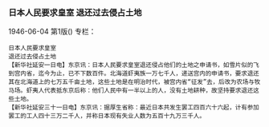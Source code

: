 ### 日本人民要求皇室  退还过去侵占土地

1946-06-04
第1版()
专栏：

    日本人民要求皇室
    退还过去侵占土地
    【新华社延安一日电】东京讯：日本人民要求皇室退还侵占他们的土地之申请书，如雪片似的飞到宫内省，迄今为止，已不下数百件。北海道虾夷族一万七千人，递送宫内的申请书，要求退还其在北海道上的七万五千亩土地，这些土地是在明治时代，被宫内省“征发”去，后改为农场与牧马场。虾夷人代表抵东京后称：他们人民中有一半以上的人，没有土地耕种，故坚持要求退还这些土地。
    【新华社延安三十一日电】东京讯：据厚生省称：最近日本共发生罢工四百六十六起，计有参加罢工的工人四十三万二千人，并称日本现有失业人数为五百十九万三千人。
